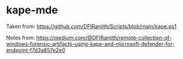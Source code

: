 # kape-mde

Taken from:  https://github.com/DFIRanjith/Scripts/blob/main/kape.ps1

Notes from:  https://medium.com/@DFIRanjith/remote-collection-of-windows-forensic-artifacts-using-kape-and-microsoft-defender-for-endpoint-f7d3a857e2e0

